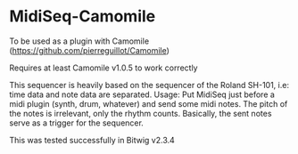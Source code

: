 # MidiSeq-Camomile

To be used as a plugin with Camomile (https://github.com/pierreguillot/Camomile)

Requires at least Camomile v1.0.5 to work correctly

This sequencer is heavily based on the sequencer of the Roland SH-101, i.e: time data and note data are separated.
Usage: Put MidiSeq just before a midi plugin (synth, drum, whatever) and send some midi notes. The pitch of the notes is irrelevant, only the rhythm counts.
Basically, the sent notes serve as a trigger for the sequencer.

This was tested successfully in Bitwig v2.3.4
